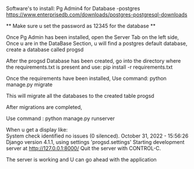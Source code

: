 Software's to install:
Pg Admin4 for Database -postgres
https://www.enterprisedb.com/downloads/postgres-postgresql-downloads

** Make sure u set the password as 12345 for the database **

Once Pg Admin has been installed, open the Server Tab on the left side, Once u are in the DataBase Section, u will find a postgres default database, create a database called progsd

After the progsd Database has been created, go into the directory where the requirements.txt is present and use:
                pip install -r requirements.txt

Once the requirements have been installed,
Use command:    python manage.py migrate

This will migrate all the databases to the created table progsd

After migrations are completed,

Use command :     python manage.py runserver

When u get a display like:
\
System check identified no issues (0 silenced).
October 31, 2022 - 15:56:26
Django version 4.1.1, using settings 'progsd.settings'
Starting development server at http://127.0.0.1:8000/
Quit the server with CONTROL-C.

The server is working and U can go ahead with the application